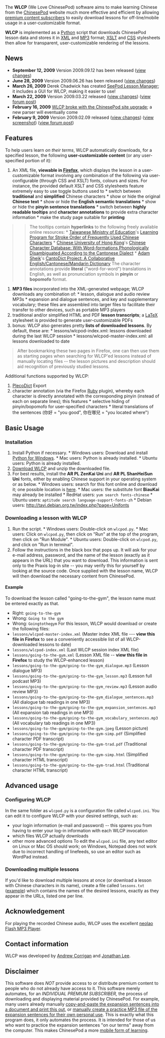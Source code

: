The **WLCP** (We Love ChinesePod) software aims to make learning Chinese from the [ChinesePod](http://www.chinesepod.com/) website much more effective and efficient by allowing [premium content subscribers](http://chinesepod.com/help/subscription) to easily download lessons for off-line/mobile usage in a user-customizable format.

**WLCP** is implemented as a [Python](http://www.python.org/) script that downloads ChinesePod lesson data and stores it in [XML](http://www.w3.org/TR/REC-xml/) and [MP3](http://www.iis.fraunhofer.de/EN/bf/amm/projects/mp3/) format; [XSLT](http://www.w3.org/TR/xslt) and [CSS](http://www.w3.org/TR/CSS21/) stylesheets then allow for transparent, user-customizable rendering of the lessons.

## News ##
  * **September 12, 2009** Version 2009.09.12 has been released ([view changes](Changes.md))
  * **June 28, 2009** Version 2009.06.26 has been released ([view changes](Changes.md))
  * **March 26, 2009** Derek Chadwick has created [SeePod Lesson Manager](http://www.seepod.net/); it includes a GUI for WLCP, making it easier to use!
  * **March 22, 2009** Version 2009.03.22 released ([view changes](Changes.md)) ([view forum post](http://chinesepod.com/community/conversations/post/4628))
  * **February 16, 2009** [WLCP broke with the ChinesePod site upgrade](http://chinesepod.com/community/conversations/post/4444); a new parser will eventually come
  * **February 9, 2009** Version 2009.02.09 released ([view changes](Changes.md)) ([view screenshot](http://wlcp.googlecode.com/files/wlcpod-1-screenshot.png)) ([view forum post](http://chinesepod.com/community/conversations/post/4356))

## Features ##
To help users learn _on their terms_, WLCP automatically downloads, for a specified lesson, the following **user-customizable content** (or any user-specified portion of it):
  1. An XML file, **viewable in [Firefox](http://www.mozilla.com/firefox/)**, which displays the lesson in a user-customizable format involving any combination of the following via user-configurable (through CSS and XSLT) fonts, colours and sizes.  For instance, the provided default XSLT and CSS stylesheets feature extremely easy to use toggle buttons used to
    * switch between **traditional** and **simplified** Chinese characters
    * show or hide the original **Chinese text**
    * show or hide the **English semantic translations**
    * show or hide the **pinyin sentence translations**
    * switch between **highly readable tooltips** and **character annotations** to provide extra character information
    * make the study page suitable for **printing**
> > The tooltips contain **hyperlinks** to the following freely available online resources:
    * [Taiwanese Ministry of Education](http://www.moe.gov.tw/)'s [Learning Program for Stroke Order of Frequently Used Chinese Characters](http://stroke-order.learningweb.moe.edu.tw/)
    * [Chinese University of Hong Kong](http://humanum.arts.cuhk.edu.hk/)'s [Chinese Character Database: With Word-formations Phonologically Disambiguated According to the Cantonese Dialect](http://humanum.arts.cuhk.edu.hk/Lexis/lexi-can/)
    * [Adam Sheik](http://www.cantonese.sheik.co.uk/)'s [CantoDict Project: A Collaborative English/Cantonese/Mandarin Dictionary](http://www.cantodict.org/)
> > The character annotations provide **literal** ("word-for-word") translations in English, as well as pronunciation symbols in **pinyin** or **bopomofo** format.
  1. **MP3 files** incorporated into the XML-generated webpage; WLCP downloads any combination of:
    * lesson, dialogue and audio review MP3s
    * expansion and dialogue sentences, and key and supplementary vocabulary; these files are assembled into larger files to facilitate their transfer to other devices, such as portable MP3 players
  1. traditional and/or simplified HTML and PDF **lesson transcripts**; a [LaTeX](http://www.latex-project.org/) stylesheet is provided to generate user-customizable PDFs
  1. bonus: WLCP also generates pretty **lists of downloaded lessons**. By default, these are:
    * lessons/wlcpod-index.xml: lessons downloaded during the last WLCP session
    * lessons/wlcpod-master-index.xml: all lessons downloaded to date


> After bookmarking these two pages in Firefox, one can then use them as starting pages when searching for WLCP'ed lessons instead of manually locating files -- the lesson pictures and description should aid recognition of previously studied lessons.

Additional functions supported by WLCP:
  1. [PlecoDict](http://www.pleco.com/) Export
  1. character annotation (via the Firefox [Ruby](https://addons.mozilla.org/en-US/firefox/addon/1935) plugin), whereby each character is directly annotated with the corresponding pinyin (instead of each on separate lines); this features
    * selective hiding of pinyin/bopomofo for user-specified characters
    * literal translations of the sentences (你好 = "you good", 你在哪兒 = "you located where")

## Basic Usage ##
### Installation ###
  1. Install Python if necessary.
    * Windows users: Download and install [Python for Windows](http://www.python.org/ftp/python/2.6.1/python-2.6.1.msi).
    * Mac users: Python is already installed.
    * Ubuntu users: Python is already installed.
  1. [Download WLCP](http://code.google.com/p/wlcp/downloads) and unzip the downloaded file.
  1. For best results, install the **AR PL ZenKai Uni** and **AR PL ShanHeiSun Uni** fonts, either by enabling Chinese support in your operating system or as below.
    * Windows users: search for this font online and download it; one possible location is [here](http://www.cantonese.sheik.co.uk/fonts.htm).
    * Mac users: the substitute font **BiauKai** may already be installed
    * RedHat users: `yum search fonts-chinese`
    * Ubuntu users: `aptitude search language-support-fonts-zh`
    * Debian users: http://tavi.debian.org.tw/index.php?page=Unifonts

### Downloading a lesson with WLCP ###
  1. Run the script.
    * Windows users: Double-click on `wlcpod.py`.
    * Mac users: Click on `wlcpod.py`, then click on "Run" at the top of the program, then click on "Run Module".
    * Ubuntu users: Double-click on `wlcpod.py`, and click on "Run in terminal".
  1. Follow the instructions in the black box that pops up. It will ask for your e-mail address, password, and the name of the lesson (exactly as it appears in the URL) that you want to download. This information is sent only to the Praxis log-in site -- you may verify this for yourself by looking at the source code. Once supplied with the lesson name, WLCP will then download the necessary content from ChinesePod.

#### Example ####
To download the lesson called "going-to-the-gym", the lesson name must be entered exactly as that.
  * Right: `going-to-the-gym`
  * Wrong: `Going to the gym`
  * Wrong: `Goingtothegym`
For this lesson, WLCP would download or create the following files:
  * `lessons/wlcpod-master-index.xml` (Master index XML file --- **view this file in Firefox** to see a conveniently accessible list of all WLCP-downloaded lessons to date)
  * `lessons/wlcpod-index.xml` (Last WLCP session index XML file)
  * `lessons/going-to-the-gym.xml` (Lesson XML file -- **view this file in Firefox** to study the WLCP-enhanced lesson)
  * `lessons/going-to-the-gym/going-to-the-gym_dialogue.mp3` (Lesson dialogue MP3)
  * `lessons/going-to-the-gym/going-to-the-gym_lesson.mp3` (Lesson full podcast MP3)
  * `lessons/going-to-the-gym/going-to-the-gym_review.mp3` (Lesson audio review MP3)
  * `lessons/going-to-the-gym/going-to-the-gym_dialogue_sentences.mp3` (All dialogue tab readings in one MP3)
  * `lessons/going-to-the-gym/going-to-the-gym_expansion_sentences.mp3` (All expansion tab readings in one MP3)
  * `lessons/going-to-the-gym/going-to-the-gym_vocabulary_sentences.mp3` (All vocabulary tab readings in one MP3)
  * `lessons/going-to-the-gym/going-to-the-gym.jpeg` (Lesson picture)
  * `lessons/going-to-the-gym/going-to-the-gym-simp.pdf` (Simplified character PDF transcript)
  * `lessons/going-to-the-gym/going-to-the-gym-trad.pdf` (Traditional character PDF transcript)
  * `lessons/going-to-the-gym/going-to-the-gym-simp.html` (Simplified character HTML transcript)
  * `lessons/going-to-the-gym/going-to-the-gym-trad.html` (Traditional character HTML transcript)

## Advanced usage ##

### Configuring WLCP ###
In the same folder as `wlcpod.py` is a configuration file called `wlcpod.ini`. You can edit it to configure WLCP with your desired settings, such as:
  * your login information (e-mail and password) -- this spares you from having to enter your log-in information with each WLCP invocation
  * which files WLCP actually downloads
  * other more advanced options
To edit the `wlcpod.ini` file, any text editor on Linux or Mac OS should work; on Windows, Notepad does not work due to incorrect handling of linefeeds, so use an editor such as WordPad instead.

### Downloading multiple lessons ###
If you'd like to download multiple lessons at once (or download a lesson with Chinese characters in its name), create a file called `lessons.txt` ([example](http://cds.gmu.edu/~acorriga/chinese/lessons.txt)) which contains the names of the desired lessons, exactly as they appear in the URLs, listed one per line.

## Acknowledgement ##

For playing the recorded Chinese audio, WLCP uses the excellent [neolao Flash MP3 Player](http://flash-mp3-player.net/players/maxi/).

## Contact information ##

WLCP was developed by [Andrew Corrigan](http://cds.gmu.edu/~acorriga/) and [Jonathan Lee](http://math.stanford.edu/~jlee/).

## Disclaimer ##
This software does _NOT_ provide access to or distribute premium content to people who do not already have access to it. This software merely automates, for an _INDIVIDUAL PREMIUM SUBSCRIBER,_ the process of downloading and displaying material provided by ChinesePod.
For example, many users already manually [copy-and-paste the expansion sentences into a document and print this out](http://chinesepod.com/community/conversations/post/2058), or [manually create a practice MP3 file of the expansion sentences for their own personal use](http://chinesepod.com/community/conversations/post/2137). This is exactly what this program does, it only automates the process. It is intended for those of us who want to practice the expansion sentences "on our terms" away from the computer. This makes ChinesePod a more [mobile form of learning](http://chinesepod.com/community/conversations/post/2331).